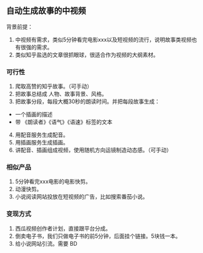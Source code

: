 ## 自动生成故事的中视频

背景前提：
1. 中视频有需求，类似5分钟看完电影xxx以及短视频的流行，说明故事类视频也有很强的需求。
2. 类似知乎盐选的文章很抓眼球，很适合作为视频的大纲素材。


### 可行性

1. 爬取高赞的知乎故事。（可手动）
2. 把故事总结成 人物、故事背景、风格。
3. 把故事分段，每段大概30秒的朗读时间。并把每段故事生成：
  - 一个插画的描述
  - 带 《朗读者》《语气》《语速》标签的文本
4. 用配音服务生成配音。
5. 用插画服务生成插画。
6. 讲配音、插画组成视频，使用随机方向运镜制造动态感。（可手动）

### 相似产品
1. 5分钟看完xxx电影的电影快剪。
2. 动漫快剪。
3. 小说阅读网站投放在短视频的广告，比如搜索番茄小说。

### 变现方式
1. 西瓜视频创作者计划，直接跟平台分成。
2. 倒卖电子书，我们只做电子书的前5分钟，后面挂个链接。5块钱一本。
3. 给小说网站引流。需要 BD

